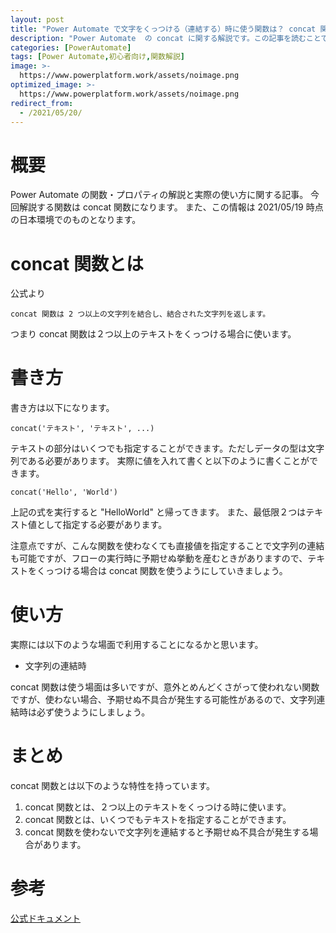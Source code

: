 ```yaml
---
layout: post
title: "Power Automate で文字をくっつける（連結する）時に使う関数は？ concat 関数の解説"
description: "Power Automate  の concat に関する解説です。この記事を読むことで　concat の使い方をマスターすることができます。concat 関数は２つ以上のテキストを連結する時に使います"
categories: [PowerAutomate]
tags: [Power Automate,初心者向け,関数解説]
image: >-
  https://www.powerplatform.work/assets/noimage.png
optimized_image: >-
  https://www.powerplatform.work/assets/noimage.png
redirect_from:
  - /2021/05/20/
---
```


#  概要

Power Automate の関数・プロパティの解説と実際の使い方に関する記事。
今回解説する関数は concat 関数になります。
また、この情報は 2021/05/19 時点の日本環境でのものとなります。

# concat 関数とは

公式より
```
concat 関数は 2 つ以上の文字列を結合し、結合された文字列を返します。
```

つまり concat 関数は２つ以上のテキストをくっつける場合に使います。

# 書き方

書き方は以下になります。

```
concat('テキスト', 'テキスト', ...)
```

テキストの部分はいくつでも指定することができます。ただしデータの型は文字列である必要があります。
実際に値を入れて書くと以下のように書くことができます。

```
concat('Hello', 'World')
```

上記の式を実行すると "HelloWorld" と帰ってきます。
また、最低限２つはテキスト値として指定する必要があります。

注意点ですが、こんな関数を使わなくても直接値を指定することで文字列の連結も可能ですが、フローの実行時に予期せぬ挙動を産むときがありますので、テキストをくっつける場合は concat 関数を使うようにしていきましょう。

# 使い方

実際には以下のような場面で利用することになるかと思います。

- 文字列の連結時

concat 関数は使う場面は多いですが、意外とめんどくさがって使われない関数ですが、使わない場合、予期せぬ不具合が発生する可能性があるので、文字列連結時は必ず使うようにしましょう。

# まとめ

concat 関数とは以下のような特性を持っています。

1. concat 関数とは、２つ以上のテキストをくっつける時に使います。
2. concat 関数とは、いくつでもテキストを指定することができます。
3. concat 関数を使わないで文字列を連結すると予期せぬ不具合が発生する場合があります。

# 参考

[公式ドキュメント](https://docs.microsoft.com/ja-jp/azure/logic-apps/workflow-definition-language-functions-reference#concat)

